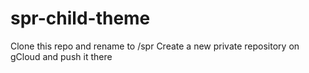# spr-child-theme

Clone this repo and rename to /spr
Create a new private repository on gCloud and push it there